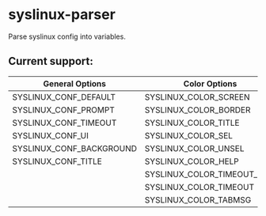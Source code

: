 # syslinux-parser
Parse syslinux config into variables.

## Current support:

| **General Options**           | **Color Options**                   | **Old Menu Colors**                   | **VESA Menu Colors**                  | **Shadow Colors**                     |
|-------------------------------|-------------------------------------|---------------------------------------|----------------------------------------|---------------------------------------|
| SYSLINUX_CONF_DEFAULT         | SYSLINUX_COLOR_SCREEN               | SYSLINUX_COLOR_SCREEN_OLDMENU        | SYSLINUX_COLOR_SCREEN_VESAMENU        | SYSLINUX_COLOR_SCREEN_SHADOW         |
| SYSLINUX_CONF_PROMPT          | SYSLINUX_COLOR_BORDER               | SYSLINUX_COLOR_BORDER_OLDMENU        | SYSLINUX_COLOR_BORDER_VESAMENU        | SYSLINUX_COLOR_BORDER_SHADOW         |
| SYSLINUX_CONF_TIMEOUT         | SYSLINUX_COLOR_TITLE                | SYSLINUX_COLOR_TITLE_OLDMENU         | SYSLINUX_COLOR_TITLE_VESAMENU         | SYSLINUX_COLOR_TITLE_SHADOW          |
| SYSLINUX_CONF_UI              | SYSLINUX_COLOR_SEL                  | SYSLINUX_COLOR_SEL_OLDMENU           | SYSLINUX_COLOR_SEL_VESAMENU           | SYSLINUX_COLOR_SEL_SHADOW            |
| SYSLINUX_CONF_BACKGROUND      | SYSLINUX_COLOR_UNSEL                | SYSLINUX_COLOR_UNSEL_OLDMENU         | SYSLINUX_COLOR_UNSEL_VESAMENU         | SYSLINUX_COLOR_UNSEL_SHADOW          |
| SYSLINUX_CONF_TITLE           | SYSLINUX_COLOR_HELP                 | SYSLINUX_COLOR_HELP_OLDMENU          | SYSLINUX_COLOR_HELP_VESAMENU          | SYSLINUX_COLOR_HELP_SHADOW           |
|                               | SYSLINUX_COLOR_TIMEOUT_MSG          | SYSLINUX_COLOR_TIMEOUT_MSG_OLDMENU   | SYSLINUX_COLOR_TIMEOUT_MSG_VESAMENU   | SYSLINUX_COLOR_TIMEOUT_MSG_SHADOW    |
|                               | SYSLINUX_COLOR_TIMEOUT              | SYSLINUX_COLOR_TIMEOUT_OLDMENU       | SYSLINUX_COLOR_TIMEOUT_VESAMENU       | SYSLINUX_COLOR_TIMEOUT_SHADOW        |
|                               | SYSLINUX_COLOR_TABMSG               | SYSLINUX_COLOR_TABMSG_OLDMENU        | SYSLINUX_COLOR_TABMSG_VESAMENU        | SYSLINUX_COLOR_TABMSG_SHADOW         |
